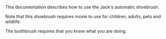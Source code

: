 This documentation describes how to use the Jack's automatic shoebrush.

Note that this shoebrush requires moxie to use for children, adults, pets and wildlife.

The toothbrush requires that you know what you are doing. 